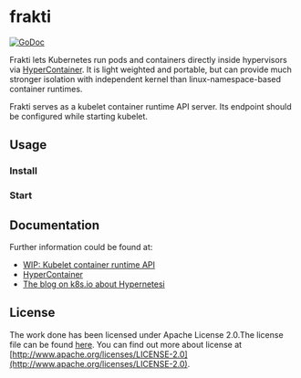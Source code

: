 # frakti

[![GoDoc](https://godoc.org/k8s.io/frakti?status.svg)](https://godoc.org/k8s.io/frakti)

Frakti lets Kubernetes run pods and containers directly inside hypervisors via [HyperContainer](http://hypercontainer.io/). It is light weighted and portable, but can provide much stronger isolation with independent kernel than linux-namespace-based container runtimes.

Frakti serves as a kubelet container runtime API server. Its endpoint should be configured while starting kubelet.

## Usage

### Install

### Start

## Documentation



Further information could be found at:

- [WIP: Kubelet container runtime API](https://github.com/kubernetes/kubernetes/tree/master/docs/proposals/runtime-client-server.md)
- [HyperContainer](http://hypercontainer.io/)
- [The blog on k8s.io about Hypernetesi](http://blog.kubernetes.io/2016/05/hypernetes-security-and-multi-tenancy-in-kubernetes.html)

## License

The work done has been licensed under Apache License 2.0.The license file can be found [here](LICENSE). You can find out more about license at [http://www.apache.org/licenses/LICENSE-2.0](http://www.apache.org/licenses/LICENSE-2.0).
